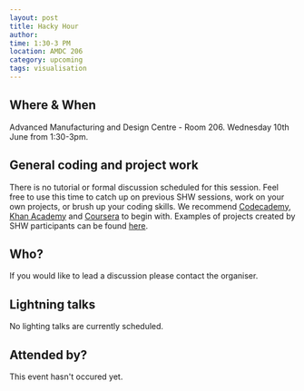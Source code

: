 ```yaml
---
layout: post
title: Hacky Hour 
author: 
time: 1:30-3 PM
location: AMDC 206
category: upcoming
tags: visualisation
---
```


## Where & When

Advanced Manufacturing and Design Centre - Room 206. Wednesday 10th June from 1:30-3pm.

## General coding and project work

There is no tutorial or formal discussion scheduled for this session. Feel free to use this time to catch up on previous SHW sessions, work on your own projects, or brush up your coding skills. We recommend [Codecademy](http://www.codecademy.com), [Khan Academy](https://www.khanacademy.org) and [Coursera](https://www.coursera.org) to begin with. Examples of projects created by SHW participants can be found [here](http://thehackerwithin.github.io/swinburne/links.html).

## Who?

If you would like to lead a discussion please contact the organiser.

## Lightning talks

No lighting talks are currently scheduled.

## Attended by?

This event hasn't occured yet.
